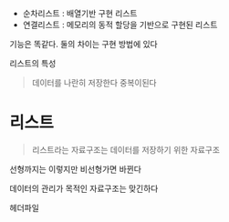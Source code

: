 
- 순차리스트 : 배열기반 구현 리스트
- 연결리스트 : 메모리의 동적 할당을 기반으로 구현된 리스트

기능은 똑같다.
둘의 차이는 구현 방법에 있다

리스트의 특성
> 데이터를 나란히 저장한다 중복이된다 



# 리스트
> 리스트라는 자료구조는 데이터를 저장하기 위한 자료구조 

선형까지는 이렇지만 비선형가면 바뀐다 

데이터의 관리가 목적인 자료구조는 맞긴하다 

헤더파일 
```c

```